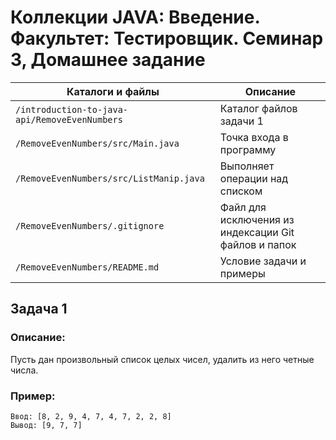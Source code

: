# Коллекции JAVA: Введение. Факультет: Тестировщик. Семинар 3, Домашнее задание

Каталоги и файлы                              | Описание
----------------------------------------------|-----------------------------------------------------
`/introduction-to-java-api/RemoveEvenNumbers` | Каталог файлов задачи 1
`/RemoveEvenNumbers/src/Main.java`            | Точка входа в программу
`/RemoveEvenNumbers/src/ListManip.java`       | Выполняет операции над списком
`/RemoveEvenNumbers/.gitignore`               | Файл для исключения из индексации Git файлов и папок
`/RemoveEvenNumbers/README.md`                | Условие задачи и примеры

## Задача 1

### Описание:

Пусть дан произвольный список целых чисел, удалить из него четные числа.

### Пример:

```
Ввод: [8, 2, 9, 4, 7, 4, 7, 2, 2, 8]
Вывод: [9, 7, 7]
```



